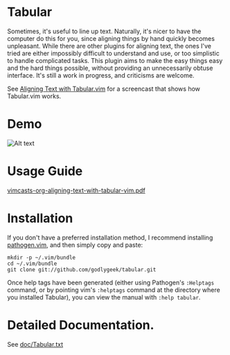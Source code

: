 Tabular
==============
Sometimes, it's useful to line up text.  Naturally, it's nicer to have the
computer do this for you, since aligning things by hand quickly becomes
unpleasant.  While there are other plugins for aligning text, the ones I've
tried are either impossibly difficult to understand and use, or too simplistic
to handle complicated tasks.  This plugin aims to make the easy things easy
and the hard things possible, without providing an unnecessarily obtuse
interface.  It's still a work in progress, and criticisms are welcome.

See [Aligning Text with Tabular.vim](http://vimcasts.org/episodes/aligning-text-with-tabular-vim/)
for a screencast that shows how Tabular.vim works.

Demo
==============

![Alt text](https://i.imgur.com/TtZMpVg.gif?raw=true "this text shows when user hovers mouse") 

Usage Guide
==============

[vimcasts-org-aligning-text-with-tabular-vim.pdf](./vimcasts-org-aligning-text-with-tabular-vim.pdf)

Installation
==============

If you don't have a preferred installation method, I recommend installing
[pathogen.vim](https://github.com/tpope/vim-pathogen), and then simply
copy and paste:

    mkdir -p ~/.vim/bundle
    cd ~/.vim/bundle
    git clone git://github.com/godlygeek/tabular.git

Once help tags have been generated (either using Pathogen's `:Helptags`
command, or by pointing vim's `:helptags` command at the directory where you
installed Tabular), you can view the manual with `:help tabular`.

Detailed Documentation.
==============
See [doc/Tabular.txt](http://raw.github.com/sentientmachine/tabular/master/doc/Tabular.txt)

